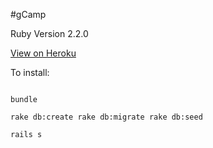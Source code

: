 #gCamp

Ruby Version 2.2.0

[View on Heroku](https://guarded-everglades-5530.herokuapp.com/)



To install:

```

bundle

rake db:create rake db:migrate rake db:seed

rails s
